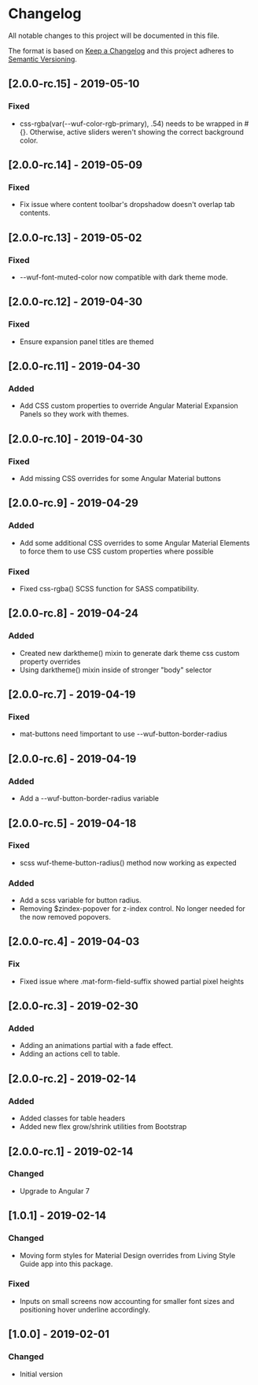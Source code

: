 # Changelog

All notable changes to this project will be documented in this file.

The format is based on [Keep a Changelog](http://keepachangelog.com/en/1.0.0/)
and this project adheres to [Semantic Versioning](http://semver.org/spec/v2.0.0.html).


## [2.0.0-rc.15] - 2019-05-10
### Fixed
- css-rgba(var(--wuf-color-rgb-primary), .54) needs to be wrapped in #{}.  Otherwise, active sliders weren't showing the correct background color.

## [2.0.0-rc.14] - 2019-05-09
### Fixed
- Fix issue where content toolbar's dropshadow doesn't overlap tab contents.

## [2.0.0-rc.13] - 2019-05-02
### Fixed
- --wuf-font-muted-color now compatible with dark theme mode.

## [2.0.0-rc.12] - 2019-04-30
### Fixed
- Ensure expansion panel titles are themed

## [2.0.0-rc.11] - 2019-04-30
### Added
- Add CSS custom properties to override Angular Material Expansion Panels so they work with themes.

## [2.0.0-rc.10] - 2019-04-30
### Fixed
- Add missing CSS overrides for some Angular Material buttons

## [2.0.0-rc.9] - 2019-04-29
### Added
- Add some additional CSS overrides to some Angular Material Elements to force them to use CSS custom properties where possible
### Fixed
- Fixed css-rgba() SCSS function for SASS compatibility.

## [2.0.0-rc.8] - 2019-04-24
### Added
- Created new darktheme() mixin to generate dark theme css custom property overrides
- Using darktheme() mixin inside of stronger "body" selector

## [2.0.0-rc.7] - 2019-04-19
### Fixed
- mat-buttons need !important to use --wuf-button-border-radius

## [2.0.0-rc.6] - 2019-04-19
### Added
- Add a --wuf-button-border-radius variable

## [2.0.0-rc.5] - 2019-04-18
### Fixed
- scss wuf-theme-button-radius() method now working as expected
### Added
- Add a scss variable for button radius.
- Removing $zindex-popover for z-index control. No longer needed for the now removed popovers.

## [2.0.0-rc.4] - 2019-04-03
### Fix
- Fixed issue where .mat-form-field-suffix showed partial pixel heights 

## [2.0.0-rc.3] - 2019-02-30
### Added
- Adding an animations partial with a fade effect.
- Adding an actions cell to table.

## [2.0.0-rc.2] - 2019-02-14
### Added
- Added classes for table headers
- Added new flex grow/shrink utilities from Bootstrap

## [2.0.0-rc.1] - 2019-02-14
### Changed
- Upgrade to Angular 7

## [1.0.1] - 2019-02-14
### Changed
- Moving form styles for Material Design overrides from Living Style Guide app into this package.
### Fixed
- Inputs on small screens now accounting for smaller font sizes and positioning hover underline accordingly.

## [1.0.0] - 2019-02-01
### Changed
- Initial version
